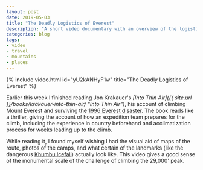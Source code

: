 ```yaml
---
layout: post
date: 2019-05-03
title: "The Deadly Logistics of Everest"
description: "A short video documentary with an overview of the logistics of Mount Everest."
categories: blog
tags:
- video
- travel
- mountains
- places
---
```


{% include video.html id="yU2kANHyF1w" title="The Deadly Logistics of Everest" %}

Earlier this week I finished reading Jon Krakauer's _[Into Thin Air]({{ site.url }}/books/krakauer-into-thin-air/ "Into Thin Air")_, his account of climbing Mount Everest and surviving the [1996 Everest disaster](https://en.wikipedia.org/wiki/1996_Mount_Everest_disaster "1996 Everest Disaster"). The book reads like a thriller, giving the account of how an expedition team prepares for the climb, including the experience in country beforehand and acclimatization process for weeks leading up to the climb.

While reading it, I found myself wishing I had the visual aid of maps of the route, photos of the camps, and what certain of the landmarks (like the dangerous [Khumbu Icefall](https://en.wikipedia.org/wiki/Khumbu_Icefall "Khumbu Icefall")) actually look like. This video gives a good sense of the monumental scale of the challenge of climbing the 29,000' peak.
